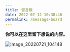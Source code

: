 ```yaml
---
title: 留言板
date: 2022-07-12 10:38:46
permalink: /message-board
---
```


**你可以在这里留下想说的内容。**

![image_20220721_104148](https://tvax2.sinaimg.cn/large/008k1Yt0ly1h4fjrzjjdwj31hc0u0ao5.jpg)